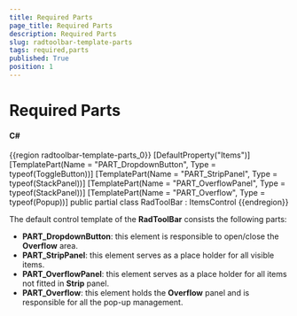 ```yaml
---
title: Required Parts
page_title: Required Parts
description: Required Parts
slug: radtoolbar-template-parts
tags: required,parts
published: True
position: 1
---
```


# Required Parts

#### __C#__

{{region radtoolbar-template-parts_0}}
	[DefaultProperty("Items")]
	[TemplatePart(Name = "PART_DropdownButton", Type = typeof(ToggleButton))]
	[TemplatePart(Name = "PART_StripPanel", Type = typeof(StackPanel))]
	[TemplatePart(Name = "PART_OverflowPanel", Type = typeof(StackPanel))]
	[TemplatePart(Name = "PART_Overflow", Type = typeof(Popup))]
	public partial class RadToolBar : ItemsControl
{{endregion}}

The default control template of the __RadToolBar__ consists the following parts:

* __PART_DropdownButton__: this element is responsible to open/close the __Overflow__ area.
* __PART_StripPanel__: this element serves as a place holder for all visible items.
* __PART_OverflowPanel__: this element serves as a place holder for all items not fitted in __Strip__ panel.
* __PART_Overflow__: this element holds the __Overflow__ panel and is responsible for all the pop-up management.
